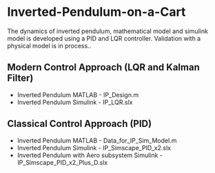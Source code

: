 # Inverted-Pendulum-on-a-Cart
The dynamics of inverted pendulum, mathematical model and simulink model is developed using a PID and LQR controller. Validation with a physical model is in process..

## Modern Control Approach (LQR and Kalman Filter)
* Inverted Pendulum MATLAB - IP_Design.m
* Inverted Pendulum Simulink - IP_LQR.slx

## Classical Control Approach (PID)
* Inverted Pendulum MATLAB - Data_for_IP_Sim_Model.m
* Inverted Pendulum Simulink - IP_Simscape_PID_x2.slx
* Inverted Pendulum with Aero subsystem Simulink - IP_Simscape_PID_x2_Plus_D.slx


